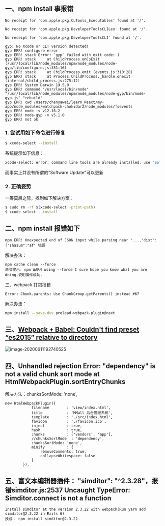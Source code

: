 ﻿## 一、npm install 事报错

```
No receipt for 'com.apple.pkg.CLTools_Executables' found at '/'.

No receipt for 'com.apple.pkg.DeveloperToolsCLILeo' found at '/'.

No receipt for 'com.apple.pkg.DeveloperToolsCLI' found at '/'.

gyp: No Xcode or CLT version detected!
gyp ERR! configure error
gyp ERR! stack Error: `gyp` failed with exit code: 1
gyp ERR! stack     at ChildProcess.onCpExit (/usr/local/lib/node_modules/npm/node_modules/node-gyp/lib/configure.js:351:16)
gyp ERR! stack     at ChildProcess.emit (events.js:310:20)
gyp ERR! stack     at Process.ChildProcess._handle.onexit (internal/child_process.js:275:12)
gyp ERR! System Darwin 19.5.0
gyp ERR! command "/usr/local/bin/node" "/usr/local/lib/node_modules/npm/node_modules/node-gyp/bin/node-gyp.js" "rebuild"
gyp ERR! cwd /Users/chenyawei/learn_React/my-app/node_modules/watchpack-chokidar2/node_modules/fsevents
gyp ERR! node -v v12.16.2
gyp ERR! node-gyp -v v5.1.0
gyp ERR! not ok

```

### 1. 尝试用如下命令进行修复

```bash
$ xcode-select --install
```

系统提示如下信息：

```bash
xcode-select: error: command line tools are already installed, use "Software Update" to install updates
```

而事实上并没有所谓的"Software Update"可以更新

### 2. 正确姿势

一筹莫展之际，找到如下解决方案：

```bash
$ sudo rm -rf $(xcode-select -print-path)
$ xcode-select --install
```

## 二、npm install 报错如下

```
npm ERR! Unexpected end of JSON input while parsing near '...,"dist":{"shasum":"af' 错误
```

解决办法：

```
npm cache clean --force
命令提示: npm WARN using --force I sure hope you know what you are doing.说明操作成功.
```

三、webpack 打包报错

```
Error: Chunk.parents: Use ChunkGroup.getParents() instead #67
```

解决办法：

```bash
npm install --save-dev preload-webpack-plugin@next
```

## 三、[Webpack + Babel: Couldn't find preset “es2015” relative to directory](https://stackoverflow.com/questions/40188578/webpack-babel-couldnt-find-preset-es2015-relative-to-directory)

![image-20200611192740525](https://tva1.sinaimg.cn/large/007S8ZIlgy1gfokpmb9zjj30u00vn7do.jpg)

## 四、Unhandled rejection Error: "dependency" is not a valid chunk sort mode at HtmlWebpackPlugin.sortEntryChunks 

解决方法：chunksSortMode: 'none',

```
new HtmlWebpackPlugin({
            filename        : 'view/index.html',
            title           : 'MMall 后台管理系统',
            template        : './src/index.html',
            favicon         : './favicon.ico',
            inject          : true,
            hash            : true,
            chunks          : ['vendors', 'app'],
            //chunksSortMode  : 'dependency',
            chunksSortMode: 'none',
            minify          : {
                removeComments: true,
                collapseWhitespace: false
            }
        }),
```

## 五、富文本编辑器插件： "simditor": "^2.3.28"，报错simditor.js:2537 Uncaught TypeError: Simditor.connect is not a function

```
Install simditor at the version 2.3.22 with webpack(Run yarn add simditor@2.3.22 in Rails 6)
换成： npm install simditor@2.3.22
```

